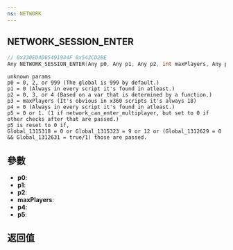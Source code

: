 ```yaml
---
ns: NETWORK
---
```

## NETWORK_SESSION_ENTER

```c
// 0x330ED4D05491934F 0x543CD2BE
Any NETWORK_SESSION_ENTER(Any p0, Any p1, Any p2, int maxPlayers, Any p4, Any p5);
```

```
unknown params  
p0 = 0, 2, or 999 (The global is 999 by default.)  
p1 = 0 (Always in every script it's found in atleast.)  
p2 = 0, 3, or 4 (Based on a var that is determined by a function.)  
p3 = maxPlayers (It's obvious in x360 scripts it's always 18)  
p4 = 0 (Always in every script it's found in atleast.)  
p5 = 0 or 1. (1 if network_can_enter_multiplayer, but set to 0 if other checks after that are passed.)  
p5 is reset to 0 if,  
Global_1315318 = 0 or Global_1315323 = 9 or 12 or (Global_1312629 = 0 && Global_1312631 = true/1) those are passed.  
```

## 參數
* **p0**: 
* **p1**: 
* **p2**: 
* **maxPlayers**: 
* **p4**: 
* **p5**: 

## 返回值
